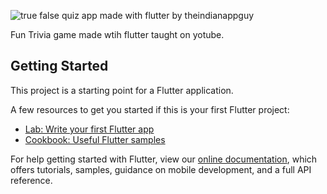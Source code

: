![true false quiz app made with flutter by theindianappguy](https://user-images.githubusercontent.com/55942632/81511470-62e6d200-9337-11ea-8bee-f0d3d5364c9a.png)

Fun Trivia game made wtih flutter taught on yotube.

## Getting Started

This project is a starting point for a Flutter application.

A few resources to get you started if this is your first Flutter project:

- [Lab: Write your first Flutter app](https://flutter.dev/docs/get-started/codelab)
- [Cookbook: Useful Flutter samples](https://flutter.dev/docs/cookbook)

For help getting started with Flutter, view our
[online documentation](https://flutter.dev/docs), which offers tutorials,
samples, guidance on mobile development, and a full API reference.
